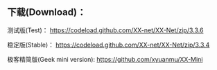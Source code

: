 
## 下载(Download)：
测试版(Test)：
https://codeload.github.com/XX-net/XX-Net/zip/3.3.6

稳定版(Stable)：
https://codeload.github.com/XX-net/XX-Net/zip/3.3.4

极客精简版(Geek mini version):
https://github.com/xyuanmu/XX-Mini
